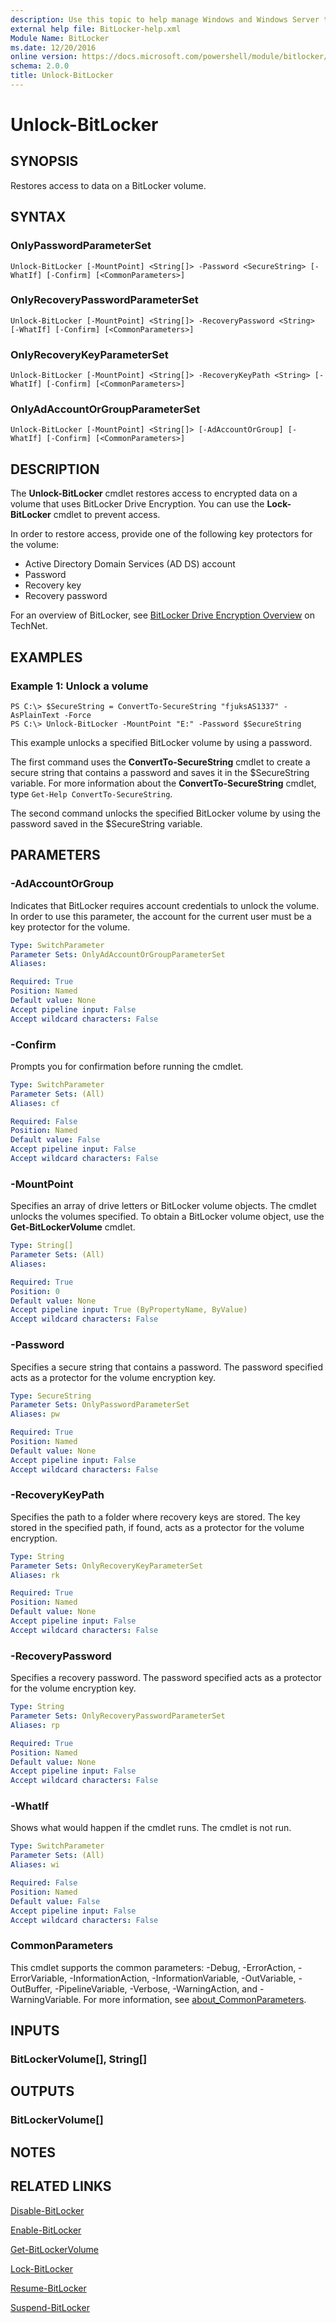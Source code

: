 ```yaml
---
description: Use this topic to help manage Windows and Windows Server technologies with Windows PowerShell.
external help file: BitLocker-help.xml
Module Name: BitLocker
ms.date: 12/20/2016
online version: https://docs.microsoft.com/powershell/module/bitlocker/unlock-bitlocker?view=windowsserver2019-ps&wt.mc_id=ps-gethelp
schema: 2.0.0
title: Unlock-BitLocker
---
```


# Unlock-BitLocker

## SYNOPSIS
Restores access to data on a BitLocker volume.

## SYNTAX

### OnlyPasswordParameterSet
```
Unlock-BitLocker [-MountPoint] <String[]> -Password <SecureString> [-WhatIf] [-Confirm] [<CommonParameters>]
```

### OnlyRecoveryPasswordParameterSet
```
Unlock-BitLocker [-MountPoint] <String[]> -RecoveryPassword <String> [-WhatIf] [-Confirm] [<CommonParameters>]
```

### OnlyRecoveryKeyParameterSet
```
Unlock-BitLocker [-MountPoint] <String[]> -RecoveryKeyPath <String> [-WhatIf] [-Confirm] [<CommonParameters>]
```

### OnlyAdAccountOrGroupParameterSet
```
Unlock-BitLocker [-MountPoint] <String[]> [-AdAccountOrGroup] [-WhatIf] [-Confirm] [<CommonParameters>]
```

## DESCRIPTION
The **Unlock-BitLocker** cmdlet restores access to encrypted data on a volume that uses BitLocker Drive Encryption.
You can use the **Lock-BitLocker** cmdlet to prevent access.

In order to restore access, provide one of the following key protectors for the volume: 

- Active Directory Domain Services (AD DS) account
- Password
- Recovery key
- Recovery password

For an overview of BitLocker, see [BitLocker Drive Encryption Overview](https://technet.microsoft.com/en-us/library/cc732774.aspx) on TechNet.

## EXAMPLES

### Example 1: Unlock a volume
```
PS C:\> $SecureString = ConvertTo-SecureString "fjuksAS1337" -AsPlainText -Force
PS C:\> Unlock-BitLocker -MountPoint "E:" -Password $SecureString
```

This example unlocks a specified BitLocker volume by using a password.

The first command uses the **ConvertTo-SecureString** cmdlet to create a secure string that contains a password and saves it in the $SecureString variable.
For more information about the **ConvertTo-SecureString** cmdlet, type `Get-Help ConvertTo-SecureString`.

The second command unlocks the specified BitLocker volume by using the password saved in the $SecureString variable.

## PARAMETERS

### -AdAccountOrGroup
Indicates that BitLocker requires account credentials to unlock the volume.
In order to use this parameter, the account for the current user must be a key protector for the volume.

```yaml
Type: SwitchParameter
Parameter Sets: OnlyAdAccountOrGroupParameterSet
Aliases: 

Required: True
Position: Named
Default value: None
Accept pipeline input: False
Accept wildcard characters: False
```

### -Confirm
Prompts you for confirmation before running the cmdlet.

```yaml
Type: SwitchParameter
Parameter Sets: (All)
Aliases: cf

Required: False
Position: Named
Default value: False
Accept pipeline input: False
Accept wildcard characters: False
```

### -MountPoint
Specifies an array of drive letters or BitLocker volume objects.
The cmdlet unlocks the volumes specified.
To obtain a BitLocker volume object, use the **Get-BitLockerVolume** cmdlet.

```yaml
Type: String[]
Parameter Sets: (All)
Aliases: 

Required: True
Position: 0
Default value: None
Accept pipeline input: True (ByPropertyName, ByValue)
Accept wildcard characters: False
```

### -Password
Specifies a secure string that contains a password.
The password specified acts as a protector for the volume encryption key.

```yaml
Type: SecureString
Parameter Sets: OnlyPasswordParameterSet
Aliases: pw

Required: True
Position: Named
Default value: None
Accept pipeline input: False
Accept wildcard characters: False
```

### -RecoveryKeyPath
Specifies the path to a folder where recovery keys are stored.
The key stored in the specified path, if found, acts as a protector for the volume encryption.

```yaml
Type: String
Parameter Sets: OnlyRecoveryKeyParameterSet
Aliases: rk

Required: True
Position: Named
Default value: None
Accept pipeline input: False
Accept wildcard characters: False
```

### -RecoveryPassword
Specifies a recovery password.
The password specified acts as a protector for the volume encryption key.

```yaml
Type: String
Parameter Sets: OnlyRecoveryPasswordParameterSet
Aliases: rp

Required: True
Position: Named
Default value: None
Accept pipeline input: False
Accept wildcard characters: False
```

### -WhatIf
Shows what would happen if the cmdlet runs.
The cmdlet is not run.

```yaml
Type: SwitchParameter
Parameter Sets: (All)
Aliases: wi

Required: False
Position: Named
Default value: False
Accept pipeline input: False
Accept wildcard characters: False
```

### CommonParameters
This cmdlet supports the common parameters: -Debug, -ErrorAction, -ErrorVariable, -InformationAction, -InformationVariable, -OutVariable, -OutBuffer, -PipelineVariable, -Verbose, -WarningAction, and -WarningVariable. For more information, see [about_CommonParameters](https://go.microsoft.com/fwlink/?LinkID=113216).

## INPUTS

### BitLockerVolume[], String[]

## OUTPUTS

### BitLockerVolume[]

## NOTES

## RELATED LINKS

[Disable-BitLocker](./Disable-BitLocker.md)

[Enable-BitLocker](./Enable-BitLocker.md)

[Get-BitLockerVolume](./Get-BitLockerVolume.md)

[Lock-BitLocker](./Lock-BitLocker.md)

[Resume-BitLocker](./Resume-BitLocker.md)

[Suspend-BitLocker](./Suspend-BitLocker.md)

